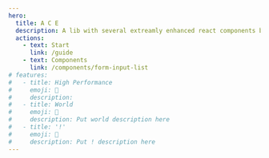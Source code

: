 ```yaml
---
hero:
  title: A C E
  description: A lib with several extreamly enhanced react components based on Ant Design.
  actions:
    - text: Start
      link: /guide
    - text: Components
      link: /components/form-input-list
# features:
#   - title: High Performance
#     emoji: 💎
#     description:
#   - title: World
#     emoji: 🌈
#     description: Put world description here
#   - title: '!'
#     emoji: 🚀
#     description: Put ! description here
---
```

